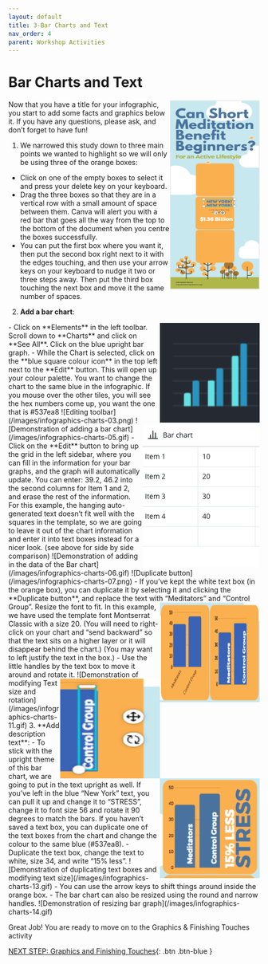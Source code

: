 ```yaml
---
layout: default
title: 3-Bar Charts and Text
nav_order: 4
parent: Workshop Activities
---
```

# Bar Charts and Text
<img src="images//infographics-charts-01.png" style="float:right;width:180px;height:380px;" alt="Infographics image">
Now that you have a title for your infographic, you start to add some facts and graphics below it. If you have any questions, please ask, and don’t forget to have fun!

1. We narrowed this study down to three main points we wanted to highlight so we will only be using three of the orange boxes:
  - Click on one of the empty boxes to select it and press your delete key on your keyboard.
  - Drag the three boxes so that they are in a vertical row with a small amount of space between them. Canva will alert you with a red bar that goes all the way from the top to the bottom of the document when you centre the boxes successfully. 
  - You can put the first box where you want it, then put the second box right next to it with the edges touching, and then use your arrow keys on your keyboard to nudge it two or three steps away. Then put the third box touching the next box and move it the same number of spaces.

2. **Add a bar chart**:
 <img src="images//infographics-charts-02.png" style="float:right;width:200px;height:200px;" alt="blue bar graph">
 - Click on **Elements** in the left toolbar. Scroll down to **Charts** and click on **See All**. Click on the blue upright bar graph. 
  - While the Chart is selected, click on the **blue square colour icon** in the top left next to the **Edit** button. This will open up your colour palette. You want to change the chart to the same blue in the infographic. If you mouse over the other tiles, you will see the hex numbers come up, you want the one that is #537ea8
![Editing toolbar](/images/infographics-charts-03.png)<img src="images//infographics-charts-04.png" style="float:right" alt="Bar chart example table">
![Demonstration of adding a bar chart](/images/infographics-charts-05.gif)
  - Click on the **Edit** button to bring up the grid in the left sidebar, where you can fill in the information for your bar graphs, and the graph will automatically update. You can enter: 39.2, 46.2 into the second columns for Item 1 and 2, and erase the rest of the information. For this example, the hanging auto-generated text doesn’t fit well with the squares in the template, so we are going to leave it out of the chart information and enter it into text boxes instead for a nicer look. (see above for side by side comparison)
![Demonstration of adding in the data of the Bar chart](/images/infographics-charts-06.gif)
![Duplicate button](/images/infographics-charts-07.png)
  - If you’ve kept the white text box (in the orange box), you can duplicate it by selecting it and clicking the **Duplicate button**, and replace the text with “Meditators” and “Control Group”. Resize the font to fit. <img src="images//infographics-charts-08.png" style="float:right;width:200px;height:200px;" alt="blue bar graph resized with titles"> In this example, we have used the template font Montserrat Classic with a size 20. (You will need to right-click on your chart and “send backward” so that the text sits on a higher layer or it will disappear behind the chart.) (You may want to left justify the text in the box.)
  - Use the little handles by the text box to move it around and rotate it.<img src="images//infographics-charts-10.png" style="float:right;width:200px;height:200px;" alt="blue bar graph with text box rotated and adjusted">
![Demonstration of modifying Text size and rotation](/images/infographics-charts-11.gif)
3. **Add description text**:
<img src="images//infographics-charts-12.png" style="float:right;width:200px;height:200px;" alt="Bar chart with text position"> 
 - To stick with the upright theme of this bar chart, we are going to put in the text upright as well. If you’ve left in the blue “New York” text, you can pull it up and change it to “STRESS”, change it to font size  56 and rotate it 90 degrees to match the bars. If you haven’t saved a text box, you can duplicate one of the text boxes from the chart and change the colour to the same blue (#537ea8).
  - Duplicate the text box, change the text to white, size 34, and write “15% less”. 
![Demonstration of duplicating text boxes and modifying text size](/images/infographics-charts-13.gif)
  - You can use the arrow keys to shift things around inside the orange box.
  - The bar chart can also be resized using the round and narrow handles. 
![Demonstration of resizing bar graph](/images/infographics-charts-14.gif)

Great Job! You are ready to move on to the Graphics & Finishing Touches activity

[NEXT STEP: Graphics and Finishing Touches](canva-graphics.html){: .btn .btn-blue }
